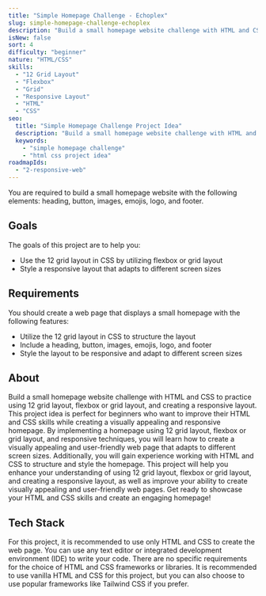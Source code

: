 ```yaml
---
title: "Simple Homepage Challenge - Echoplex"
slug: simple-homepage-challenge-echoplex
description: "Build a small homepage website challenge with HTML and CSS to practice using 12 grid layout, flexbox or grid layout, and creating a responsive layout."
isNew: false
sort: 4
difficulty: "beginner"
nature: "HTML/CSS"
skills:
  - "12 Grid Layout"
  - "Flexbox"
  - "Grid"
  - "Responsive Layout"
  - "HTML"
  - "CSS"
seo:
  title: "Simple Homepage Challenge Project Idea"
  description: "Build a small homepage website challenge with HTML and CSS to practice using 12 grid layout, flexbox or grid layout, and creating a responsive layout. This project idea is perfect for beginners who want to improve their HTML and CSS skills while creating a visually appealing and responsive homepage. By implementing a homepage using 12 grid layout, flexbox or grid layout, and responsive techniques, you will learn how to create a visually appealing and user-friendly web page that adapts to different screen sizes. Additionally, you will gain experience working with HTML and CSS to structure and style the homepage. This project will help you enhance your understanding of using 12 grid layout, flexbox or grid layout, and creating a responsive layout, as well as improve your ability to create visually appealing and user-friendly web pages. Get ready to showcase your HTML and CSS skills and create an engaging homepage!"
  keywords:
    - "simple homepage challenge"
    - "html css project idea"
roadmapIds:
  - "2-responsive-web"
---
```


You are required to build a small homepage website with the following elements: heading, button, images, emojis, logo, and footer.

## Goals

The goals of this project are to help you:

- Use the 12 grid layout in CSS by utilizing flexbox or grid layout
- Style a responsive layout that adapts to different screen sizes

## Requirements

You should create a web page that displays a small homepage with the following features:

- Utilize the 12 grid layout in CSS to structure the layout
- Include a heading, button, images, emojis, logo, and footer
- Style the layout to be responsive and adapt to different screen sizes

## About

Build a small homepage website challenge with HTML and CSS to practice using 12 grid layout, flexbox or grid layout, and creating a responsive layout. This project idea is perfect for beginners who want to improve their HTML and CSS skills while creating a visually appealing and responsive homepage. By implementing a homepage using 12 grid layout, flexbox or grid layout, and responsive techniques, you will learn how to create a visually appealing and user-friendly web page that adapts to different screen sizes. Additionally, you will gain experience working with HTML and CSS to structure and style the homepage. This project will help you enhance your understanding of using 12 grid layout, flexbox or grid layout, and creating a responsive layout, as well as improve your ability to create visually appealing and user-friendly web pages. Get ready to showcase your HTML and CSS skills and create an engaging homepage!

## Tech Stack

For this project, it is recommended to use only HTML and CSS to create the web page. You can use any text editor or integrated development environment (IDE) to write your code. There are no specific requirements for the choice of HTML and CSS frameworks or libraries. It is recommended to use vanilla HTML and CSS for this project, but you can also choose to use popular frameworks like Tailwind CSS if you prefer.
